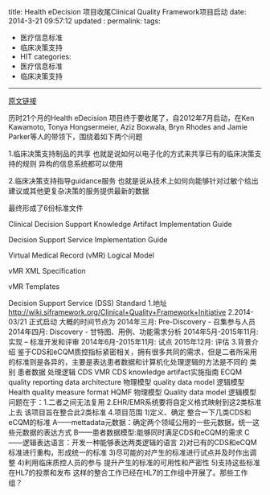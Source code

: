 title:   Health eDecision 项目收尾Clinical Quality Framework项目启动
date:    2014-3-21 09:57:12
updated	:
permalink:
tags:
- 医疗信息标准
- 临床决策支持
- HIT
categories:
- 医疗信息标准
- 临床决策支持

---
[原文链接](http://www.healthit.gov/buzz-blog/electronic-health-and-medical-records/interoperability-electronic-health-and-medical-records/standards-interoperability-framework-milestones-health-edecision-initiative-closeout-clinical-quality-framework-launch/?utm_source=feedburner&utm_medium=email&utm_campaign=Feed%3A+healthitbuzzblog+%28Health+IT+Buzz+Blog%29)

   历时21个月的Health eDecision 项目终于要收尾了，自2012年7月启动，在Ken Kawamoto, Tonya Hongsermeier, Aziz Boxwala, Bryn Rhodes and Jamie Parker等人的带领下，围绕着如下两个问题

1.临床决策支持制品的共享 也就是说如何以电子化的方式来共享已有的临床决策支持的规则 异构的信息系统都可以使用

2.临床决策支持指导guidance服务  也就是说从技术上如何向能够针对过敏个给出建议或其他更复杂决策的服务提供最新的数据

最终形成了6份标准文件

Clinical Decision Support Knowledge Artifact Implementation Guide

Decision Support Service Implementation Guide

Virtual Medical Record (vMR) Logical Model

vMR XML Specification

vMR Templates

Decision Support Service (DSS) Standard
1.地址  http://wiki.siframework.org/Clinical+Quality+Framework+Initiative
2.2014-03/21 正式启动
大概的时间节点为
2014年三月: Pre-Discovery - 召集参与人员
2014年四月: Discovery - 甘特图、用例、功能需求分析
2014年5月-2015年11月: 实现 – 标准开发和评审
2014年6月-2015年11月: 试点
2015年12月: 评估
3.背景介绍
鉴于CDS和eCQM质控指标紧密相关，拥有很多共同的需求，但是二者所采用的标准则是各异的，主要是表达患者数据和计算机化处理逻辑的方法是不同的
类别	患者数据	处理逻辑
CDS	VMR	CDS knowledge artifact实施指南
ECQM	quality reporting data architecture 物理模型
quality data model 逻辑模型	Health quality measure format HQMF 物理模型
Quality data model 逻辑模型
问题在于：1.二者之间无法复用
                2.EHR/EMR系统要将自定义格式映射到这2类标准上去
该项目旨在整合此2类标准
4.项目范围
1)定义、确定 整合一下几类CDS和eCQM的标准
A——mettadata元数据：确定两个领域公用的一些元数据，统一这些元数据的表达方式
B——患者数据模型:能够同时满足CDS和eCQM的需求
C——逻辑表达语言：开发一种能够表达两类逻辑的语言
2)对已有的CDS和eCQM标准进行重构，形成统一的标准
3)尽可能的对产生的标准进行试点并及时作出调整
4)利用临床质控人员的参与 提升产生的标准的可用性和严密性
5)支持这些标准在HL7的投票和发布
     这样的整合工作已经在HL7的工作组中开展了。那些工作组？
